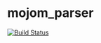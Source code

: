 # mojom_parser

[![Build Status](https://travis-ci.org/MitchRudominer/mojom_parser.svg?branch=master)](https://travis-ci.org/MitchRudominer/mojom_parser)
